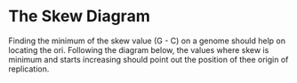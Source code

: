# The Skew Diagram

Finding the minimum of the skew value (G - C) on a genome should help on locating the ori. Following the diagram below, the values where skew is minimum and starts increasing should point out the position of thee origin of replication.

